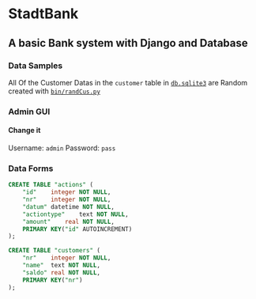 # StadtBank

## A basic Bank system with Django and Database

### Data Samples

All Of the Customer Datas in the `customer` table in [`db.sqlite3`](db.sqlite3) are Random created with [`bin/randCus.py`](bin/randCus.py)

### Admin GUI

#### Change it

Username: ``admin``
Password: ``pass``

### Data Forms

```sql
CREATE TABLE "actions" (
    "id"    integer NOT NULL,
    "nr"    integer NOT NULL,
    "datum" datetime NOT NULL,
    "actiontype"    text NOT NULL,
    "amount"    real NOT NULL,
    PRIMARY KEY("id" AUTOINCREMENT)
);
```

```sql
CREATE TABLE "customers" (
    "nr"    integer NOT NULL,
    "name"  text NOT NULL,
    "saldo" real NOT NULL,
    PRIMARY KEY("nr")
);
```
